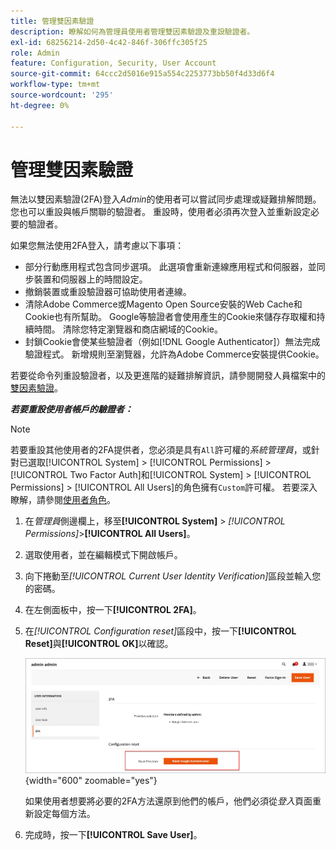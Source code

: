 ```yaml
---
title: 管理雙因素驗證
description: 瞭解如何為管理員使用者管理雙因素驗證及重設驗證者。
exl-id: 68256214-2d50-4c42-846f-306ffc305f25
role: Admin
feature: Configuration, Security, User Account
source-git-commit: 64ccc2d5016e915a554c2253773bb50f4d33d6f4
workflow-type: tm+mt
source-wordcount: '295'
ht-degree: 0%

---
```


# 管理雙因素驗證

無法以雙因素驗證(2FA)登入&#x200B;_Admin_&#x200B;的使用者可以嘗試同步處理或疑難排解問題。 您也可以重設與帳戶關聯的驗證者。 重設時，使用者必須再次登入並重新設定必要的驗證者。

如果您無法使用2FA登入，請考慮以下事項：

- 部分行動應用程式包含同步選項。 此選項會重新連線應用程式和伺服器，並同步裝置和伺服器上的時間設定。
- 撤銷裝置或重設驗證器可協助使用者連線。
- 清除Adobe Commerce或Magento Open Source安裝的Web Cache和Cookie也有所幫助。 Google等驗證者會使用產生的Cookie來儲存存取權和持續時間。 清除您特定瀏覽器和商店網域的Cookie。
- 封鎖Cookie會使某些驗證者（例如[!DNL Google Authenticator]）無法完成驗證程式。 新增規則至瀏覽器，允許為Adobe Commerce安裝提供Cookie。

若要從命令列重設驗證者，以及更進階的疑難排解資訊，請參閱開發人員檔案中的[雙因素驗證](https://developer.adobe.com/commerce/testing/functional-testing-framework/two-factor-authentication/)。

**_若要重設使用者帳戶的驗證者：_**

>[!NOTE]
>
>若要重設其他使用者的2FA提供者，您必須是具有`All`許可權的&#x200B;_系統管理員_，或針對已選取[!UICONTROL System] > [!UICONTROL Permissions] > [!UICONTROL Two Factor Auth]和[!UICONTROL System] > [!UICONTROL Permissions] > [!UICONTROL All Users]的角色擁有`Custom`許可權。 若要深入瞭解，請參閱[使用者角色](permissions-user-roles.md)。

1. 在&#x200B;_管理員_&#x200B;側邊欄上，移至&#x200B;**[!UICONTROL System]** > _[!UICONTROL Permissions]_>**[!UICONTROL All Users]**。

1. 選取使用者，並在編輯模式下開啟帳戶。

1. 向下捲動至&#x200B;_[!UICONTROL Current User Identity Verification]_&#x200B;區段並輸入您的密碼。

1. 在左側面板中，按一下&#x200B;**[!UICONTROL 2FA]**。

1. 在&#x200B;_[!UICONTROL Configuration reset]_&#x200B;區段中，按一下&#x200B;**[!UICONTROL Reset]**&#x200B;與&#x200B;**[!UICONTROL OK]**&#x200B;以確認。

   ![使用者帳戶 — 啟用2FA](./assets/admin-2fa-config-reset-providers.png){width="600" zoomable="yes"}

   如果使用者想要將必要的2FA方法還原到他們的帳戶，他們必須從&#x200B;_登入_&#x200B;頁面重新設定每個方法。

1. 完成時，按一下&#x200B;**[!UICONTROL Save User]**。
